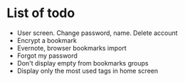 # List of todo

- User screen. Change password, name. Delete account
- Encrypt a bookmark
- Evernote, browser bookmarks import
- Forgot my password
- Don't display empty from bookmarks groups
- Display only the most used tags in home screen